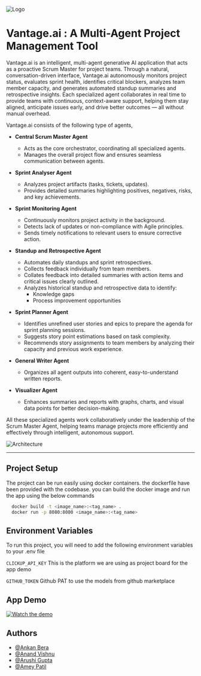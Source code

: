 ![Logo](https://github.com/Ankan54/scrum_n_coke/blob/main/assets/vatnageailogo.JPG)
# Vantage.ai : A Multi-Agent Project Management Tool
Vantage.ai is an intelligent, multi-agent generative AI application that acts as a proactive Scrum Master for project teams. Through a natural, conversation-driven interface, Vantage.ai autonomously monitors project status, evaluates sprint health, identifies critical blockers, analyzes team member capacity, and generates automated standup summaries and retrospective insights. Each specialized agent collaborates in real time to provide teams with continuous, context-aware support, helping them stay aligned, anticipate issues early, and drive better outcomes — all without manual overhead.

Vantage.ai consists of the following type of agents,

- **Central Scrum Master Agent**  
  - Acts as the core orchestrator, coordinating all specialized agents.
  - Manages the overall project flow and ensures seamless communication between agents.

- **Sprint Analyser Agent**  
  - Analyzes project artifacts (tasks, tickets, updates).
  - Provides detailed summaries highlighting positives, negatives, risks, and key achievements.

- **Sprint Monitoring Agent**  
  - Continuously monitors project activity in the background.
  - Detects lack of updates or non-compliance with Agile principles.
  - Sends timely notifications to relevant users to ensure corrective action.

- **Standup and Retrospective Agent**  
  - Automates daily standups and sprint retrospectives.
  - Collects feedback individually from team members.
  - Collates feedback into detailed summaries with action items and critical issues clearly outlined.
  - Analyzes historical standup and retrospective data to identify:
    - Knowledge gaps
    - Process improvement opportunities

- **Sprint Planner Agent**  
  - Identifies unrefined user stories and epics to prepare the agenda for sprint planning sessions.
  - Suggests story point estimations based on task complexity.
  - Recommends story assignments to team members by analyzing their capacity and previous work experience.

- **General Writer Agent**  
  - Organizes all agent outputs into coherent, easy-to-understand written reports.

- **Visualizer Agent**  
  - Enhances summaries and reports with graphs, charts, and visual data points for better decision-making.


All these specialized agents work collaboratively under the leadership of the Scrum Master Agent, helping teams manage projects more efficiently and effectively through intelligent, autonomous support.

![Architecture](https://github.com/Ankan54/scrum_n_coke/blob/main/assets/vantageai.JPG)

---

## Project Setup

The project can be run easily using docker containers. the dockerfile have been provided with the codebase. you can build the docker image and run the app using the below commands

```bash
  docker build -t <image_name>:<tag_name> .
  docker run -p 8080:8080 <image_name>:<tag_name>
```

## Environment Variables

To run this project, you will need to add the following environment variables to your .env file

`CLICKUP_API_KEY` This is the platform we are using as project board for the app demo

`GITHUB_TOKEN` Github PAT to use the models from github marketplace

## App Demo

[![Watch the demo](https://github.com/Ankan54/scrum_n_coke/blob/main/assets/vantageaiscreen.JPG)](https://www.youtube.com/watch?v=VIDEO_ID)


## Authors

- [@Ankan Bera](https://www.github.com/Ankan54)
- [@Anand Vishnu](https://www.github.com/Nethereit)
- [@Arushi Gupta](https://www.github.com/arushigupta15)
- [@Amey Patil](https://www.github.com/)

